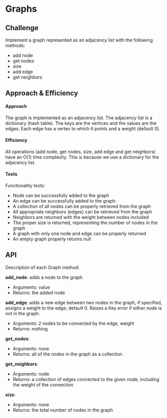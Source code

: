 # Graphs

## Challenge
Implement a graph represented as an adjacency list with the following methods:
- add node
- get nodes
- size
- add edge
- get neighbors

## Approach & Efficiency

#### Approach
The graph is implemented as an adjacency list.  The adjacency list is a dictionary (hash table).  The keys are the vertices and the values are the edges.  Each edge has a vertex to which it points and a weight (default 0).

#### Efficiency
All operations (add node, get nodes, size, add edge and get neighbors) have an O(1) time complexity. This is because we use a dictionary for the adjacency list.

#### Tests
Functionality tests:
- Node can be successfully added to the graph
- An edge can be successfully added to the graph
- A collection of all nodes can be properly retrieved from the graph
- All appropriate neighbors (edges) can be retrieved from the graph
- Neighbors are returned with the weight between nodes included
- The proper size is returned, representing the number of nodes in the graph
- A graph with only one node and edge can be properly returned
- An empty graph properly returns null

## API
Description of each Graph method:

**add_node**: adds a node to the graph
- Arguments: value
- Returns: the added node

**add_edge**: adds a new edge between two nodes in the graph, if specified, assigns a weight to the edge; default 0. Raises a Key error if either node is not in the graph.
- Arguments: 2 nodes to be connected by the edge, weight
- Returns: nothing

**get_nodes**:
- Arguments: none
- Returns: all of the nodes in the graph as a collection

**get_neighbors**:
- Arguments: node
- Returns: a collection of edges connected to the given node, including the weight of the connection

**size**:
- Arguments: none
- Returns: the total number of nodes in the graph
